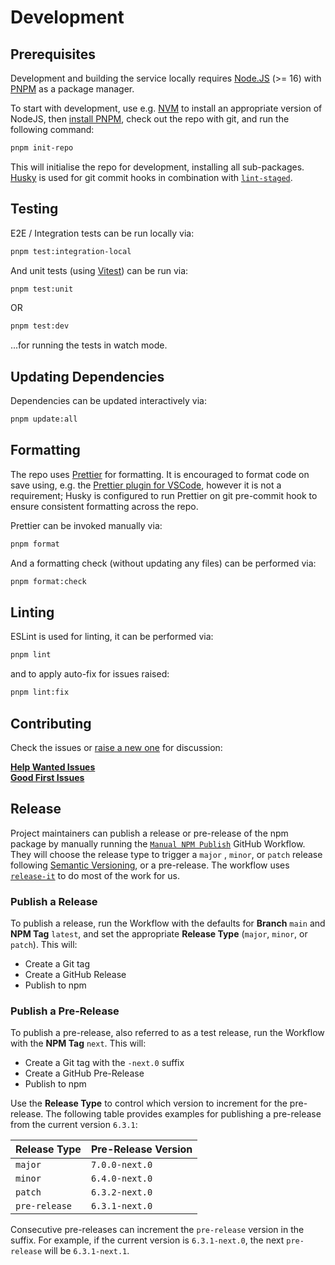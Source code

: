 # Development

## Prerequisites

Development and building the service locally requires [Node.JS](https://nodejs.org) (>= 16) with [PNPM](https://pnpm.io) as a package manager.

To start with development, use e.g. [NVM](https://github.com/nvm-sh/nvm) to install an appropriate version of NodeJS, then [install PNPM](https://pnpm.io/installation), check out the repo with git, and run the following command:

```bash
pnpm init-repo
```

This will initialise the repo for development, installing all sub-packages. [Husky](https://typicode.github.io/husky/) is used for git commit hooks in combination with [`lint-staged`](https://github.com/lint-staged/lint-staged).

## Testing

E2E / Integration tests can be run locally via:

```bash
pnpm test:integration-local
```

And unit tests (using [Vitest](https://vitest.dev/)) can be run via:

```bash
pnpm test:unit
```

OR

```bash
pnpm test:dev
```

...for running the tests in watch mode.

## Updating Dependencies

Dependencies can be updated interactively via:

```bash
pnpm update:all
```

## Formatting

The repo uses [Prettier](https://prettier.io) for formatting. It is encouraged to format code on save using, e.g. the [Prettier plugin for VSCode](https://marketplace.visualstudio.com/items?itemName=esbenp.prettier-vscode), however it is not a requirement; Husky is configured to run Prettier on git pre-commit hook to ensure consistent formatting across the repo.

Prettier can be invoked manually via:

```bash
pnpm format
```

And a formatting check (without updating any files) can be performed via:

```bash
pnpm format:check
```

## Linting

ESLint is used for linting, it can be performed via:

```bash
pnpm lint
```

and to apply auto-fix for issues raised:

```bash
pnpm lint:fix
```

## Contributing

Check the issues or [raise a new one](https://github.com/webdriverio-community/wdio-electron-service/issues/new) for discussion:

**[Help Wanted Issues](https://github.com/webdriverio-community/wdio-electron-service/issues?q=is%3Aissue+is%3Aopen+sort%3Aupdated-desc+label%3A%22help+wanted%22)** \
**[Good First Issues](https://github.com/webdriverio-community/wdio-electron-service/issues?q=is%3Aissue+is%3Aopen+sort%3Aupdated-desc+label%3A%22good+first+issue%22)**

## Release

Project maintainers can publish a release or pre-release of the npm package by manually running the [`Manual NPM Publish`](https://github.com/webdriverio-community/wdio-electron-service/actions/workflows/release.yml) GitHub Workflow. They will choose the release type to trigger a `major` , `minor`, or `patch` release following [Semantic Versioning](https://semver.org/), or a pre-release. The workflow uses [`release-it`](https://github.com/release-it/release-it?tab=readme-ov-file#release-it-) to do most of the work for us.

### Publish a Release

To publish a release, run the Workflow with the defaults for **Branch** `main` and **NPM Tag** `latest`, and set the appropriate **Release Type** (`major`, `minor`, or `patch`). This will:

- Create a Git tag
- Create a GitHub Release
- Publish to npm

### Publish a Pre-Release

To publish a pre-release, also referred to as a test release, run the Workflow with the **NPM Tag** `next`. This will:

- Create a Git tag with the `-next.0` suffix
- Create a GitHub Pre-Release
- Publish to npm

Use the **Release Type** to control which version to increment for the pre-release. The following table provides examples for publishing a pre-release from the current version `6.3.1`:

| Release Type  | Pre-Release Version |
| ------------- | ------------------- |
| `major`       | `7.0.0-next.0`      |
| `minor`       | `6.4.0-next.0`      |
| `patch`       | `6.3.2-next.0`      |
| `pre-release` | `6.3.1-next.0`      |

Consecutive pre-releases can increment the `pre-release` version in the suffix. For example, if the current version is `6.3.1-next.0`, the next `pre-release` will be `6.3.1-next.1`.
